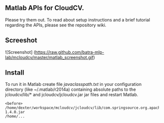 Matlab APIs for CloudCV.
--------------------------
Please try them out. To read about setup instructions and a brief tutorial regarding the APIs, please see the repository wiki.

Screeshot
------------

![Screenshot] (https://raw.github.com/batra-mlp-lab/mcloudcv/master/matlab_screenshot.gif)

Install
------------
To run it in Matlab create file *javaclasspath.txt* in your configuration
directory (like ~/.matlab/r2014a) containing absolute paths to the
jcloudcv/lib/* and jcloudcv/jcloudcv.jar jar files and restart Matlab.

```
<before>
/home/dexter/workspace/mcloudcv/jcloudcv/lib/com.springsource.org.apache.commons.codec-1.4.0.jar
/home/...
```

